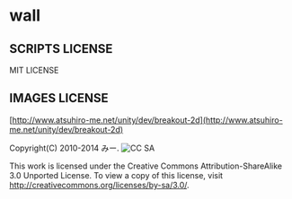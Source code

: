 wall
========
## SCRIPTS LICENSE
MIT LICENSE

## IMAGES LICENSE
[http://www.atsuhiro-me.net/unity/dev/breakout-2d](http://www.atsuhiro-me.net/unity/dev/breakout-2d)

Copyright(C) 2010-2014 みー.
![CC SA](http://i.creativecommons.org/l/by-sa/3.0/88x31.png)

This work is licensed under the Creative Commons Attribution-ShareAlike 3.0 Unported License. To view a copy of this license, visit http://creativecommons.org/licenses/by-sa/3.0/.
